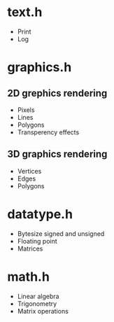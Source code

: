 # text.h
* Print
* Log

# graphics.h
## 2D grephics rendering
* Pixels
* Lines
* Polygons
* Transperency effects
## 3D graphics rendering
* Vertices
* Edges
* Polygons

# datatype.h
* Bytesize signed and unsigned
* Floating point
* Matrices

# math.h
* Linear algebra
* Trigonometry
* Matrix operations
